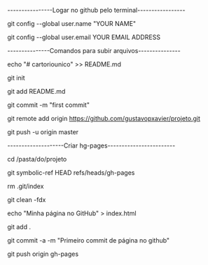 ----------------Logar no github pelo terminal-----------------

git config --global user.name "YOUR NAME"

git config --global user.email YOUR EMAIL ADDRESS

---------------Comandos para subir arquivos---------------

echo "# cartoriounico" >> README.md

git init

git add README.md

git commit -m "first commit"

git remote add origin https://github.com/gustavopxavier/projeto.git

git push -u origin master

--------------------Criar hg-pages------------------------

cd /pasta/do/projeto

git symbolic-ref HEAD refs/heads/gh-pages

rm .git/index

git clean -fdx

echo "Minha página no GitHub" > index.html

git add .

git commit -a -m "Primeiro commit de página no github"

git push origin gh-pages
